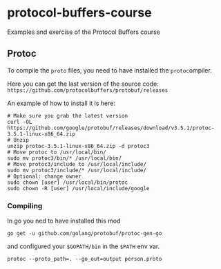 # protocol-buffers-course
Examples and exercise of the Protocol Buffers course

## Protoc

To compile the `proto` files, you need to have installed the `protoc`ompiler.

Here you can get the last version of the source code: `https://github.com/protocolbuffers/protobuf/releases`

An example of how to install it is here:

```
# Make sure you grab the latest version
curl -OL https://github.com/google/protobuf/releases/download/v3.5.1/protoc-3.5.1-linux-x86_64.zip
# Unzip
unzip protoc-3.5.1-linux-x86_64.zip -d protoc3
# Move protoc to /usr/local/bin/
sudo mv protoc3/bin/* /usr/local/bin/
# Move protoc3/include to /usr/local/include/
sudo mv protoc3/include/* /usr/local/include/
# Optional: change owner
sudo chown [user] /usr/local/bin/protoc
sudo chown -R [user] /usr/local/include/google
```

### Compiling

In go you ned to have installed this mod 

```
go get -u github.com/golang/protobuf/protoc-gen-go
```

and configured your `$GOPATH/bin` in the `$PATH` env var.

`protoc --proto_path=. --go_out=output person.proto`
